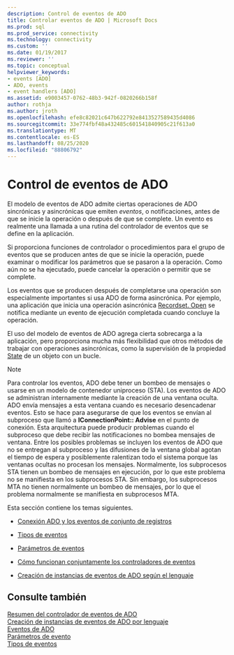 ```yaml
---
description: Control de eventos de ADO
title: Controlar eventos de ADO | Microsoft Docs
ms.prod: sql
ms.prod_service: connectivity
ms.technology: connectivity
ms.custom: ''
ms.date: 01/19/2017
ms.reviewer: ''
ms.topic: conceptual
helpviewer_keywords:
- events [ADO]
- ADO, events
- event handlers [ADO]
ms.assetid: e9003457-0762-48b3-942f-0820266b158f
author: rothja
ms.author: jroth
ms.openlocfilehash: efe8c82021c647b622792e8413527589435d4086
ms.sourcegitcommit: 33e774fbf48a432485c601541840905c21f613a0
ms.translationtype: MT
ms.contentlocale: es-ES
ms.lasthandoff: 08/25/2020
ms.locfileid: "88806792"
---
```

# <a name="handling-ado-events"></a>Control de eventos de ADO
El modelo de eventos de ADO admite ciertas operaciones de ADO sincrónicas y asincrónicas que emiten *eventos*, o notificaciones, antes de que se inicie la operación o después de que se complete. Un evento es realmente una llamada a una rutina del controlador de eventos que se define en la aplicación.  
  
 Si proporciona funciones de controlador o procedimientos para el grupo de eventos que se producen antes de que se inicie la operación, puede examinar o modificar los parámetros que se pasaron a la operación. Como aún no se ha ejecutado, puede cancelar la operación o permitir que se complete.  
  
 Los eventos que se producen después de completarse una operación son especialmente importantes si usa ADO de forma asincrónica. Por ejemplo, una aplicación que inicia una operación asincrónica [Recordset. Open](../../reference/ado-api/open-method-ado-recordset.md) se notifica mediante un evento de ejecución completada cuando concluye la operación.  
  
 El uso del modelo de eventos de ADO agrega cierta sobrecarga a la aplicación, pero proporciona mucha más flexibilidad que otros métodos de trabajar con operaciones asincrónicas, como la supervisión de la propiedad [State](../../reference/ado-api/state-property-ado.md) de un objeto con un bucle.  
  
> [!NOTE]
>  Para controlar los eventos, ADO debe tener un bombeo de mensajes o usarse en un modelo de contenedor uniproceso (STA). Los eventos de ADO se administran internamente mediante la creación de una ventana oculta. ADO envía mensajes a esta ventana cuando es necesario desencadenar eventos. Esto se hace para asegurarse de que los eventos se envían al subproceso que llamó a **IConnectionPoint:: Advise** en el punto de conexión. Esta arquitectura puede producir problemas cuando el subproceso que debe recibir las notificaciones no bombea mensajes de ventana. Entre los posibles problemas se incluyen los eventos de ADO que no se entregan al subproceso y las difusiones de la ventana global agotan el tiempo de espera y posiblemente ralentizan todo el sistema porque las ventanas ocultas no procesan los mensajes. Normalmente, los subprocesos STA tienen un bombeo de mensajes en ejecución, por lo que este problema no se manifiesta en los subprocesos STA. Sin embargo, los subprocesos MTA no tienen normalmente un bombeo de mensajes, por lo que el problema normalmente se manifiesta en subprocesos MTA.  
  
 Esta sección contiene los temas siguientes.  
  
-   [Conexión ADO y los eventos de conjunto de registros](./ado-event-handler-summary.md)  
  
-   [Tipos de eventos](./types-of-events.md)  
  
-   [Parámetros de eventos](./event-parameters.md)  
  
-   [Cómo funcionan conjuntamente los controladores de eventos](./how-event-handlers-work-together.md)  
  
-   [Creación de instancias de eventos de ADO según el lenguaje](./ado-event-instantiation-by-language.md)  
  
## <a name="see-also"></a>Consulte también  
 [Resumen del controlador de eventos de ADO](./ado-event-handler-summary.md)   
 [Creación de instancias de eventos de ADO por lenguaje](./ado-event-instantiation-by-language.md)   
 [Eventos de ADO](../../reference/ado-api/ado-events.md)   
 [Parámetros de evento](./event-parameters.md)   
 [Tipos de eventos](./types-of-events.md)